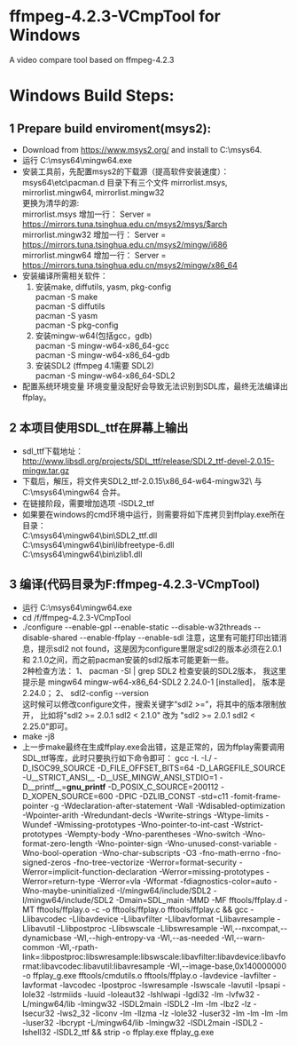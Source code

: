 # ffmpeg-4.2.3-VCmpTool for Windows
A video compare tool based on ffmpeg-4.2.3

# Windows Build Steps:
## 1 Prepare build enviroment(msys2):
* Download from https://www.msys2.org/ and install to C:\msys64.
* 运行 C:\msys64\mingw64.exe
* 安装工具前，先配置msys2的下载源（提高软件安装速度）：
  msys64\etc\pacman.d 目录下有三个文件 mirrorlist.msys, mirrorlist.mingw64, mirrorlist.mingw32  
  更换为清华的源:  
  mirrorlist.msys    增加一行： Server = https://mirrors.tuna.tsinghua.edu.cn/msys2/msys/$arch  
  mirrorlist.mingw32 增加一行： Server = https://mirrors.tuna.tsinghua.edu.cn/msys2/mingw/i686  
  mirrorlist.mingw64 增加一行： Server = https://mirrors.tuna.tsinghua.edu.cn/msys2/mingw/x86_64  
* 安装编译所需相关软件： 
  1. 安装make, diffutils, yasm, pkg-config  
   pacman -S make  
   pacman -S diffutils  
   pacman -S yasm  
   pacman -S pkg-config  
  2. 安装mingw-w64(包括gcc，gdb)  
   pacman -S mingw-w64-x86_64-gcc  
   pacman -S mingw-w64-x86_64-gdb  
  3. 安装SDL2 (ffmpeg 4.1需要 SDL2)  
   pacman -S mingw-w64-x86_64-SDL2  
* 配置系统环境变量
  环境变量没配好会导致无法识别到SDL库，最终无法编译出ffplay。  

## 2 本项目使用SDL_ttf在屏幕上输出
* sdl_ttf下载地址： http://www.libsdl.org/projects/SDL_ttf/release/SDL2_ttf-devel-2.0.15-mingw.tar.gz  
* 下载后，解压，将文件夹SDL2_ttf-2.0.15\x86_64-w64-mingw32\ 与 C:\msys64\mingw64 合并。  
* 在链接阶段，需要增加选项 -lSDL2_ttf 
* 如果要在windows的cmd环境中运行，则需要将如下库拷贝到ffplay.exe所在目录：  
  C:\msys64\mingw64\bin\SDL2_ttf.dll  
  C:\msys64\mingw64\bin\libfreetype-6.dll  
  C:\msys64\mingw64\bin\zlib1.dll

   
## 3 编译(代码目录为F:ffmpeg-4.2.3-VCmpTool)  
* 运行 C:\msys64\mingw64.exe  
* cd /f/ffmpeg-4.2.3-VCmpTool  
* ./configure --enable-gpl --enable-static --disable-w32threads --disable-shared --enable-ffplay --enable-sdl
  注意，这里有可能打印出错消息，提示sdl2 not found，这是因为configure里限定sdl2的版本必须在2.0.1 和 2.1.0之间，而之前pacman安装的sdl2版本可能更新一些。  
  2种检查方法： 1、 pacman -Sl | grep SDL2 检查安装的SDL2版本， 我这里提示是 mingw64 mingw-w64-x86_64-SDL2 2.24.0-1 [installed]， 版本是2.24.0； 2、 sdl2-config --version  
  这时候可以修改configure文件，搜索关键字“sdl2 >=”，将其中的版本限制放开， 比如将"sdl2 >= 2.0.1 sdl2 < 2.1.0" 改为 "sdl2 >= 2.0.1 sdl2 < 2.25.0"即可。
* make -j8  
* 上一步make最终在生成ffplay.exe会出错，这是正常的，因为ffplay需要调用SDL_ttf等库，此时只要执行如下命令即可：
  gcc -I. -I./ -D_ISOC99_SOURCE -D_FILE_OFFSET_BITS=64 -D_LARGEFILE_SOURCE -U__STRICT_ANSI__ -D__USE_MINGW_ANSI_STDIO=1 -D__printf__=__gnu_printf__ -D_POSIX_C_SOURCE=200112 -D_XOPEN_SOURCE=600 -DPIC -DZLIB_CONST -std=c11 -fomit-frame-pointer -g -Wdeclaration-after-statement -Wall -Wdisabled-optimization -Wpointer-arith -Wredundant-decls -Wwrite-strings -Wtype-limits -Wundef -Wmissing-prototypes -Wno-pointer-to-int-cast -Wstrict-prototypes -Wempty-body -Wno-parentheses -Wno-switch -Wno-format-zero-length -Wno-pointer-sign -Wno-unused-const-variable -Wno-bool-operation -Wno-char-subscripts -O3 -fno-math-errno -fno-signed-zeros -fno-tree-vectorize -Werror=format-security -Werror=implicit-function-declaration -Werror=missing-prototypes -Werror=return-type -Werror=vla -Wformat -fdiagnostics-color=auto -Wno-maybe-uninitialized -I/mingw64/include/SDL2  -I/mingw64/include/SDL2 -Dmain=SDL_main -MMD -MF fftools/ffplay.d -MT fftools/ffplay.o -c -o fftools/ffplay.o fftools/ffplay.c && gcc -Llibavcodec -Llibavdevice -Llibavfilter -Llibavformat -Llibavresample -Llibavutil -Llibpostproc -Llibswscale -Llibswresample -Wl,--nxcompat,--dynamicbase -Wl,--high-entropy-va -Wl,--as-needed -Wl,--warn-common -Wl,-rpath-link=:libpostproc:libswresample:libswscale:libavfilter:libavdevice:libavformat:libavcodec:libavutil:libavresample  -Wl,--image-base,0x140000000 -o ffplay_g.exe fftools/cmdutils.o fftools/ffplay.o  -lavdevice -lavfilter -lavformat -lavcodec -lpostproc -lswresample -lswscale -lavutil -lpsapi -lole32 -lstrmiids -luuid -loleaut32 -lshlwapi -lgdi32 -lm -lvfw32 -L/mingw64/lib -lmingw32 -lSDL2main -lSDL2 -lm -lm -lbz2 -lz -lsecur32 -lws2_32 -liconv -lm -llzma -lz -lole32 -luser32 -lm -lm -lm -lm -luser32 -lbcrypt  -L/mingw64/lib -lmingw32 -lSDL2main -lSDL2 -lshell32  -lSDL2_ttf && strip -o ffplay.exe ffplay_g.exe
